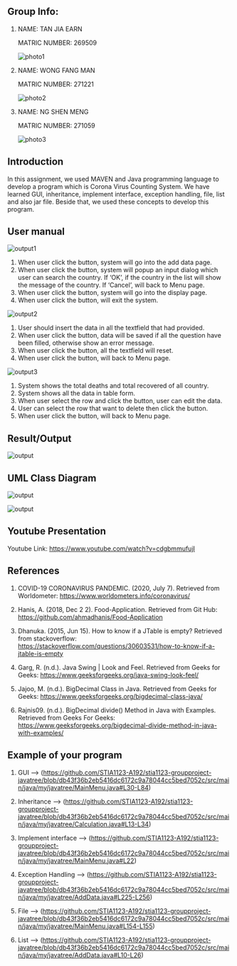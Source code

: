 ## Group Info:

1. NAME: TAN JIA EARN

   MATRIC NUMBER: 269509
   
   ![photo1](https://github.com/STIA1123-A192/stia1123-groupproject-javatree/blob/master/images/earn.JPG)
   
2. NAME: WONG FANG MAN

   MATRIC NUMBER: 271221
   
   ![photo2](https://github.com/STIA1123-A192/stia1123-groupproject-javatree/blob/master/images/fangman.JPG)
   
3. NAME: NG SHEN MENG

   MATRIC NUMBER: 271059
   
   ![photo3](https://github.com/STIA1123-A192/stia1123-groupproject-javatree/blob/master/images/shenmeng.jpg)
     
## Introduction

In this assignment, we used MAVEN and Java programming language to develop a program which is Corona Virus Counting System. We have learned GUI, inheritance, implement interface, exception handling, file, list and also jar file. Beside that, we used these concepts to develop this program.

## User manual

![output1](https://github.com/STIA1123-A192/stia1123-groupproject-javatree/blob/master/images/UserManual-01.png)

1. When user click the button, system will go into the add data page.
2. When user click the button, system will popup an input dialog which user can search the country. If ‘OK’, if the country in the list will show the message of the country. If ‘Cancel’, will back to Menu page.
3. When user click the button, system will go into the display page.
4. When user click the button, will exit the system.

![output2](https://github.com/STIA1123-A192/stia1123-groupproject-javatree/blob/master/images/UserManual-02.png)
1. User should insert the data in all the textfield that had provided.
2. When user click the button, data will be saved if all the question have been filled, otherwise show an error message.
3. When user click the button, all the textfield will reset.
4. When user click the button, will back to Menu page.

![output3](https://github.com/STIA1123-A192/stia1123-groupproject-javatree/blob/master/images/UserManual-03.png)
1. System shows the total deaths and total recovered of all country.
2. System shows all the data in table form.
4. When user select the row and click the button, user can edit the data.
5. User can select the row that want to delete then click the button.
6. When user click the button, will back to Menu page.

## Result/Output

![output](https://github.com/STIA1123-A192/stia1123-groupproject-javatree/blob/master/images/Result.png)

## UML Class Diagram

![output](https://github.com/STIA1123-A192/stia1123-groupproject-javatree/blob/master/images/UML-Diagram1.png)

![output](https://github.com/STIA1123-A192/stia1123-groupproject-javatree/blob/master/images/UML-Diagram2.png)

## Youtube Presentation

Youtube Link: https://www.youtube.com/watch?v=cdgbmmufujI

## References

1. COVID-19 CORONAVIRUS PANDEMIC. (2020, July 7). Retrieved from Worldometer: https://www.worldometers.info/coronavirus/

2. Hanis, A. (2018, Dec 2 2). Food-Application. Retrieved from Git Hub: https://github.com/ahmadhanis/Food-Application

3. Dhanuka. (2015, Jun 15). How to know if a JTable is empty? Retrieved from stackoverflow: https://stackoverflow.com/questions/30603531/how-to-know-if-a-jtable-is-empty

4. Garg, R. (n.d.). Java Swing | Look and Feel. Retrieved from Geeks for Geeks: https://www.geeksforgeeks.org/java-swing-look-feel/

5. Jajoo, M. (n.d.). BigDecimal Class in Java. Retrieved from Geeks for Geeks: https://www.geeksforgeeks.org/bigdecimal-class-java/

6. Rajnis09. (n.d.). BigDecimal divide() Method in Java with Examples. Retrieved from Geeks For Geeks: https://www.geeksforgeeks.org/bigdecimal-divide-method-in-java-with-examples/

## Example of your program

1. GUI --> (https://github.com/STIA1123-A192/stia1123-groupproject-javatree/blob/db43f36b2eb5416dc6172c9a78044cc5bed7052c/src/main/java/my/javatree/MainMenu.java#L30-L84)

2. Inheritance --> (https://github.com/STIA1123-A192/stia1123-groupproject-javatree/blob/db43f36b2eb5416dc6172c9a78044cc5bed7052c/src/main/java/my/javatree/Calculation.java#L13-L34)

3. Implement interface --> (https://github.com/STIA1123-A192/stia1123-groupproject-javatree/blob/db43f36b2eb5416dc6172c9a78044cc5bed7052c/src/main/java/my/javatree/MainMenu.java#L22)

4. Exception Handling --> (https://github.com/STIA1123-A192/stia1123-groupproject-javatree/blob/db43f36b2eb5416dc6172c9a78044cc5bed7052c/src/main/java/my/javatree/AddData.java#L225-L256)

5. File --> (https://github.com/STIA1123-A192/stia1123-groupproject-javatree/blob/db43f36b2eb5416dc6172c9a78044cc5bed7052c/src/main/java/my/javatree/MainMenu.java#L154-L155)

6. List --> (https://github.com/STIA1123-A192/stia1123-groupproject-javatree/blob/db43f36b2eb5416dc6172c9a78044cc5bed7052c/src/main/java/my/javatree/AddData.java#L10-L26)


